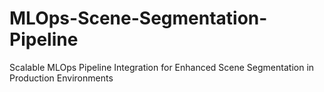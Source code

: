 # MLOps-Scene-Segmentation-Pipeline
Scalable MLOps Pipeline Integration for Enhanced Scene Segmentation in Production Environments
